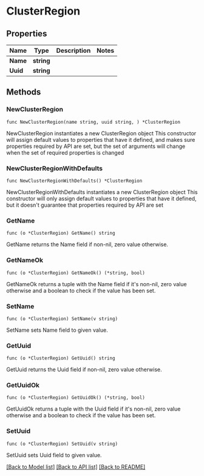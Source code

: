 # ClusterRegion

## Properties

Name | Type | Description | Notes
------------ | ------------- | ------------- | -------------
**Name** | **string** |  | 
**Uuid** | **string** |  | 

## Methods

### NewClusterRegion

`func NewClusterRegion(name string, uuid string, ) *ClusterRegion`

NewClusterRegion instantiates a new ClusterRegion object
This constructor will assign default values to properties that have it defined,
and makes sure properties required by API are set, but the set of arguments
will change when the set of required properties is changed

### NewClusterRegionWithDefaults

`func NewClusterRegionWithDefaults() *ClusterRegion`

NewClusterRegionWithDefaults instantiates a new ClusterRegion object
This constructor will only assign default values to properties that have it defined,
but it doesn't guarantee that properties required by API are set

### GetName

`func (o *ClusterRegion) GetName() string`

GetName returns the Name field if non-nil, zero value otherwise.

### GetNameOk

`func (o *ClusterRegion) GetNameOk() (*string, bool)`

GetNameOk returns a tuple with the Name field if it's non-nil, zero value otherwise
and a boolean to check if the value has been set.

### SetName

`func (o *ClusterRegion) SetName(v string)`

SetName sets Name field to given value.


### GetUuid

`func (o *ClusterRegion) GetUuid() string`

GetUuid returns the Uuid field if non-nil, zero value otherwise.

### GetUuidOk

`func (o *ClusterRegion) GetUuidOk() (*string, bool)`

GetUuidOk returns a tuple with the Uuid field if it's non-nil, zero value otherwise
and a boolean to check if the value has been set.

### SetUuid

`func (o *ClusterRegion) SetUuid(v string)`

SetUuid sets Uuid field to given value.



[[Back to Model list]](../README.md#documentation-for-models) [[Back to API list]](../README.md#documentation-for-api-endpoints) [[Back to README]](../README.md)


